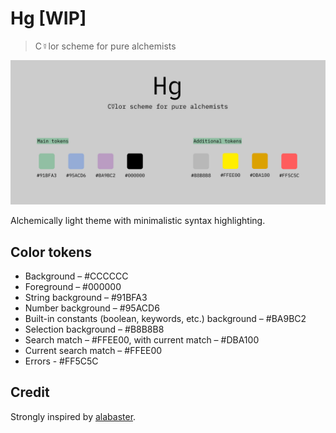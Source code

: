 # Hg [WIP]

> C☿lor scheme for pure alchemists 

<p align="center">
  <img src="./static/intro.jpg" width="800px" />
</p>

Alchemically light theme with minimalistic syntax highlighting.

## Color tokens

- Background – #CCCCCC
- Foreground – #000000
- String background – #91BFA3
- Number background – #95ACD6
- Built-in constants (boolean, keywords, etc.) background – #BA9BC2
- Selection background – #B8B8B8
- Search match – #FFEE00, with current match – #DBA100 
- Current search match – #FFEE00 
- Errors - #FF5C5C

## Credit

Strongly inspired by [alabaster][alabaster].

[alabaster]: https://github.com/tonsky/sublime-scheme-alabaster/

